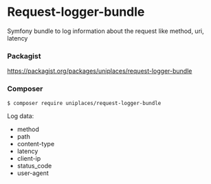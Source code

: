 # Request-logger-bundle
Symfony bundle to log information about the request like method, uri, latency

### Packagist
https://packagist.org/packages/uniplaces/request-logger-bundle

### Composer
```bash
$ composer require uniplaces/request-logger-bundle
```



Log data:

* method
* path
* content-type
* latency
* client-ip
* status_code
* user-agent
